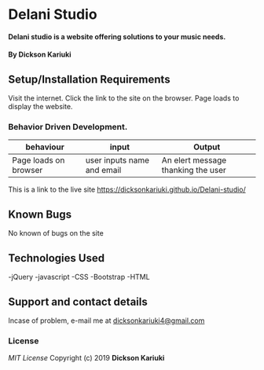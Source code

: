 # Delani Studio

#### Delani studio is a website offering solutions to your music needs.

#### By **Dickson Kariuki**

## Setup/Installation Requirements

Visit the internet.
Click the link to the site on the browser.
Page loads to display the website.

### Behavior Driven Development.

| behaviour             | input                      | Output                             |
| --------------------- | -------------------------- | ---------------------------------- |
| Page loads on browser | user inputs name and email | An elert message thanking the user |

This is a link to the live site https://dicksonkariuki.github.io/Delani-studio/

## Known Bugs

No known of bugs on the site

## Technologies Used

-jQuery
-javascript
-CSS
-Bootstrap
-HTML

## Support and contact details

Incase of problem, e-mail me at dicksonkariuki4@gmail.com

### License

_MIT License_
Copyright (c) 2019 **Dickson Kariuki**
